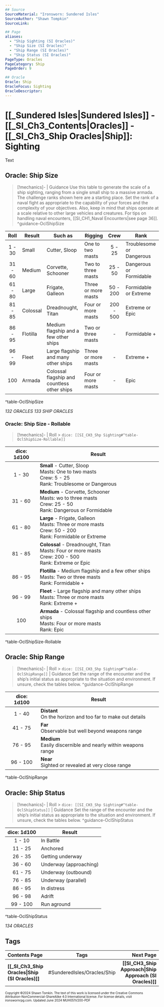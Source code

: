 ```yaml
---
## Source
SourceMaterial: "Ironsworn: Sundered Isles"
SourceAuthor: "Shawn Tompkin"
SourceLink: 

## Page
aliases: 
  - "Ship Sighting (SI Oracles)"
  - "Ship Size (SI Oracles)"
  - "Ship Range (SI Oracles)"
  - "Ship Status (SI Oracles)"
PageType: Oracles
PageCategory: Ship
PageOrder: 9

## Oracle
Oracle: Ship
OracleFocus: Sighting
OracleDescriptor: 
---
```

# [[_Sundered Isles|Sundered Isles]] - [[_SI_Ch3_Contents|Oracles]] - [[_SI_Ch3_Ship Oracles|Ship]]: Sighting
Text

## Oracle: Ship Size
> [!mechanics]- | Guidance
> Use this table to generate the scale of a ship sighting, ranging from a single small ship to a massive armada. The challenge ranks shown here are a starting place. Set the rank of a naval fight as appropriate to the capability of your forces and the complexity of your objectives. Also, keep in mind that ships operate at a scale relative to other large vehicles and creatures. For tips on handling naval encounters, [[SI_CH1_Naval Encounters|see page 36]]. ^guidance-OclShipSize

| Roll | Result | Such as | Rigging | Crew | Rank |
| :---: | --- | --- | --- | :---: | --- |
| 1 - 30 | Small | Cutter, Sloop | One to two masts | 5 - 25 | Troublesome or Dangerous |
| 31 - 60 | Medium | Corvette, Schooner | Two to three masts | 25 - 50 | Dangerous or Formidable |
| 61 - 80 | Large | Frigate, Galleon | Three or more masts | 50 - 200 | Formidable or Extreme |
| 81 - 85 | Colossal | Dreadnought, Titan | Four or more masts | 200 - 500 | Extreme or Epic |
| 86 - 95 | Flotilla | Medium flagship and a few other ships | Two or three masts | - | Formidable + |
| 96 - 99 | Fleet | Large flagship and many other ships | Three or more masts | - | Extreme + |
| 100 | Armada | Colossal flagship and countless other ships | Four or more masts | - | Epic |
^table-OclShipSize

*132 ORACLES*
*133 SHIP ORACLES*

### Oracle: Ship Size - Rollable
> [!mechanics]- | Roll > `dice: [[SI_CH3_Shp Sighting#^table-OclShipSize-Rollable]]`

| dice: 1d100 | Result |
| :---: | --- |
| 1 - 30 | **Small** - Cutter, Sloop<br>Masts: One to two masts<br>Crew: 5 - 25<br>Rank: Troublesome or Dangerous |
| 31 - 60 | **Medium** - Corvette, Schooner<br>Masts: wo to three masts<br>Crew: 25 - 50<br>Rank: Dangerous or Formidable |
| 61 - 80 | **Large** - Frigate, Galleon<br>Masts: Three or more masts<br>Crew: 50 - 200<br>Rank: Formidable or Extreme |
| 81 - 85 | **Colossal** - Dreadnought, Titan<br>Masts: Four or more masts<br>Crew: 200 - 500<br>Rank: Extreme or Epic |
| 86 - 95 | **Flotilla** - Medium flagship and a few other ships<br>Masts: Two or three masts<br>Rank: Formidable + |
| 96 - 99 | **Fleet** - Large flagship and many other ships<br>Masts: Three or more masts<br>Rank: Extreme + |
| 100 | **Armada** - Colossal flagship and countless other ships<br>Masts: Four or more masts<br>Rank: Epic |
^table-OclShipSize-Rollable


## Oracle: Ship Range
> [!mechanics]- | Roll > `dice: [[SI_CH3_Shp Sighting#^table-OclShipRange]]` | Guidance
> Set the range of the encounter and the ship’s initial status as appropriate to the situation and environment. If unsure, check the tables below. ^guidance-OclShipRange

| dice: 1d100 | Result |
| :---: | --- |
| 1 - 40 | **Distant**<br>On the horizon and too far to make out details |
| 41 - 75 | **Far**<br>Observable but well beyond weapons range |
| 76 - 95 | **Medium**<br>Easily discernible and nearly within weapons range |
| 96 - 100 | **Near**<br>Sighted or revealed at very close range |
^table-OclShipRange

## Oracle: Ship Status
> [!mechanics]- | Roll > `dice: [[SI_CH3_Shp Sighting#^table-OclShipStatus]]` | Guidance
> Set the range of the encounter and the ship’s initial status as appropriate to the situation and environment. If unsure, check the tables below. ^guidance-OclShipStatus

| dice: 1d100 | Result |
| :---: | --- |
| 1 - 10 | In Battle |
| 11 - 25 | Anchored |
| 26 - 35 | Getting underway |
| 36 - 60 | Underway (approaching) |
| 61 - 75 | Underway (outbound) |
| 76 - 85 | Underway (parallel) |
| 86 - 95 | In distress |
| 96 - 98 | Adrift |
| 99 - 100 | Run aground |
^table-OclShipStatus

*134 ORACLES*

## Tags

| Contents Page | Tags | Next Page |
| :--- | :---: | ---: |
| **[[_SI_Ch3_Ship Oracles\|Ship (SI Oracles)]]** | #SunderedIsles/Oracles/Ship | **[[SI_CH3_Ship Approach\|Ship Approach (SI Oracles)]]** |

<font size=-2>Copyright ©2024 Shawn Tomkin. The text of this work is licensed under the Creative Commons Attribution-NonCommercial-ShareAlike 4.0 International license. For license details, visit ironswornrpg.com. Updated June 2024 MUH051V200-PDF</font>